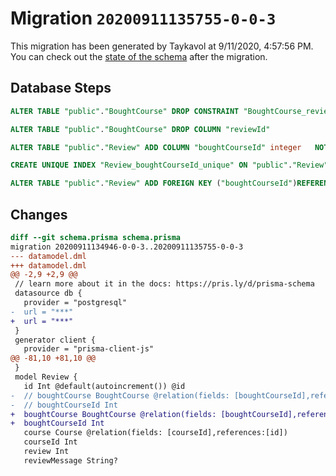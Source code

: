 # Migration `20200911135755-0-0-3`

This migration has been generated by Taykavol at 9/11/2020, 4:57:56 PM.
You can check out the [state of the schema](./schema.prisma) after the migration.

## Database Steps

```sql
ALTER TABLE "public"."BoughtCourse" DROP CONSTRAINT "BoughtCourse_reviewId_fkey"

ALTER TABLE "public"."BoughtCourse" DROP COLUMN "reviewId"

ALTER TABLE "public"."Review" ADD COLUMN "boughtCourseId" integer   NOT NULL 

CREATE UNIQUE INDEX "Review_boughtCourseId_unique" ON "public"."Review"("boughtCourseId")

ALTER TABLE "public"."Review" ADD FOREIGN KEY ("boughtCourseId")REFERENCES "public"."BoughtCourse"("id") ON DELETE CASCADE ON UPDATE CASCADE
```

## Changes

```diff
diff --git schema.prisma schema.prisma
migration 20200911134946-0-0-3..20200911135755-0-0-3
--- datamodel.dml
+++ datamodel.dml
@@ -2,9 +2,9 @@
 // learn more about it in the docs: https://pris.ly/d/prisma-schema
 datasource db {
   provider = "postgresql"
-  url = "***"
+  url = "***"
 }
 generator client {
   provider = "prisma-client-js"
@@ -81,10 +81,10 @@
 }
 model Review {
   id Int @default(autoincrement()) @id
-  // boughtCourse BoughtCourse @relation(fields: [boughtCourseId],references:[id])
-  // boughtCourseId Int
+  boughtCourse BoughtCourse @relation(fields: [boughtCourseId],references:[id])
+  boughtCourseId Int
   course Course @relation(fields: [courseId],references:[id])
   courseId Int
   review Int 
   reviewMessage String?
```


